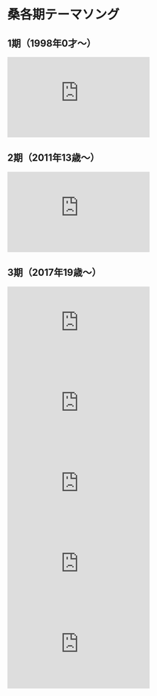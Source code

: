 # 桑各期テーマソング

## 1期（1998年0才〜）
<iframe width="320" height="180" src="https://www.youtube.com/embed/WfB79A7EKxo?si=rFYogeuL6pBQe4wZ" title="YouTube video player" frameborder="0" allow="accelerometer; autoplay; clipboard-write; encrypted-media; gyroscope; picture-in-picture; web-share" referrerpolicy="strict-origin-when-cross-origin" allowfullscreen></iframe>

## 2期（2011年13歳〜）
<iframe width="320" height="180" src="https://www.youtube.com/embed/6ngiJtsToH4?si=CnraSvhJEzaaW2O6" title="YouTube video player" frameborder="0" allow="accelerometer; autoplay; clipboard-write; encrypted-media; gyroscope; picture-in-picture; web-share" referrerpolicy="strict-origin-when-cross-origin" allowfullscreen></iframe>

## 3期（2017年19歳〜）
<div class="flex flex-wrap">
<iframe width="320" height="180" src="https://www.youtube.com/embed/EgsJ5Kao_vg?si=huu0yEcZbEaHbA-a" title="YouTube video player" frameborder="0" allow="accelerometer; autoplay; clipboard-write; encrypted-media; gyroscope; picture-in-picture; web-share" referrerpolicy="strict-origin-when-cross-origin" allowfullscreen></iframe>
<iframe width="320" height="180" src="https://www.youtube.com/embed/bCz_6tc9hDM?si=UIrgbExM1a1IQmLP" title="YouTube video player" frameborder="0" allow="accelerometer; autoplay; clipboard-write; encrypted-media; gyroscope; picture-in-picture; web-share" referrerpolicy="strict-origin-when-cross-origin" allowfullscreen></iframe>
<iframe width="320" height="180" src="https://www.youtube.com/embed/NyYijXmutRQ?si=YmNW8Y58382nuHKH" title="YouTube video player" frameborder="0" allow="accelerometer; autoplay; clipboard-write; encrypted-media; gyroscope; picture-in-picture; web-share" referrerpolicy="strict-origin-when-cross-origin" allowfullscreen></iframe>
<iframe width="320" height="180" src="https://www.youtube.com/embed/5cvXmuuC1GI?si=jTUxzhuKNdAun3_n" title="YouTube video player" frameborder="0" allow="accelerometer; autoplay; clipboard-write; encrypted-media; gyroscope; picture-in-picture; web-share" referrerpolicy="strict-origin-when-cross-origin" allowfullscreen></iframe>
<iframe width="320" height="180" src="https://www.youtube.com/embed/XnYwwyXPt70?si=PvQaKXb296zX9rYp" title="YouTube video player" frameborder="0" allow="accelerometer; autoplay; clipboard-write; encrypted-media; gyroscope; picture-in-picture; web-share" referrerpolicy="strict-origin-when-cross-origin" allowfullscreen></iframe>
</div>


